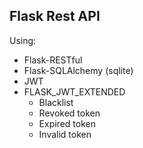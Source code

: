 ## Flask Rest API 

Using: 
 - Flask-RESTful
 - Flask-SQLAlchemy (sqlite)
 - JWT
 - FLASK_JWT_EXTENDED
   - Blacklist
   - Revoked token
   - Expired token
   - Invalid token
